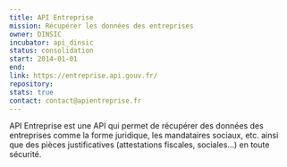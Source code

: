 ```yaml
---
title: API Entreprise
mission: Récupérer les données des entreprises
owner: DINSIC
incubator: api_dinsic
status: consolidation
start: 2014-01-01
end:
link: https://entreprise.api.gouv.fr/
repository:
stats: true
contact: contact@apientreprise.fr
---
```


API Entreprise est une API qui permet de récupérer des données des entreprises comme la forme juridique, les mandataires sociaux, etc. ainsi que des pièces justificatives (attestations fiscales, sociales…) en toute sécurité.

